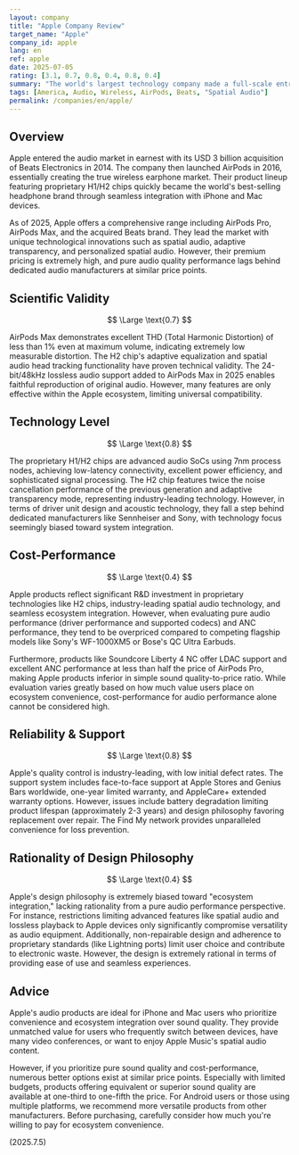 ```yaml
---
layout: company
title: "Apple Company Review"
target_name: "Apple"
company_id: apple
lang: en
ref: apple
date: 2025-07-05
rating: [3.1, 0.7, 0.8, 0.4, 0.8, 0.4]
summary: "The world's largest technology company made a full-scale entry into the audio market, with AirPods quickly becoming the world's best-selling headphone brand. With advanced integration via proprietary H1/H2 chips and innovative features like spatial audio, their products offer exceptional convenience but fall short of dedicated audio manufacturers in pure sound quality performance at similar price points, resulting in poor cost-performance. Ideal for users prioritizing ecosystem convenience, but not recommended for those focused on audio quality."
tags: [America, Audio, Wireless, AirPods, Beats, "Spatial Audio"]
permalink: /companies/en/apple/
---
```


## Overview

Apple entered the audio market in earnest with its USD 3 billion acquisition of Beats Electronics in 2014. The company then launched AirPods in 2016, essentially creating the true wireless earphone market. Their product lineup featuring proprietary H1/H2 chips quickly became the world's best-selling headphone brand through seamless integration with iPhone and Mac devices.

As of 2025, Apple offers a comprehensive range including AirPods Pro, AirPods Max, and the acquired Beats brand. They lead the market with unique technological innovations such as spatial audio, adaptive transparency, and personalized spatial audio. However, their premium pricing is extremely high, and pure audio quality performance lags behind dedicated audio manufacturers at similar price points.

## Scientific Validity

$$ \Large \text{0.7} $$

AirPods Max demonstrates excellent THD (Total Harmonic Distortion) of less than 1% even at maximum volume, indicating extremely low measurable distortion. The H2 chip's adaptive equalization and spatial audio head tracking functionality have proven technical validity. The 24-bit/48kHz lossless audio support added to AirPods Max in 2025 enables faithful reproduction of original audio. However, many features are only effective within the Apple ecosystem, limiting universal compatibility.

## Technology Level

$$ \Large \text{0.8} $$

The proprietary H1/H2 chips are advanced audio SoCs using 7nm process nodes, achieving low-latency connectivity, excellent power efficiency, and sophisticated signal processing. The H2 chip features twice the noise cancellation performance of the previous generation and adaptive transparency mode, representing industry-leading technology. However, in terms of driver unit design and acoustic technology, they fall a step behind dedicated manufacturers like Sennheiser and Sony, with technology focus seemingly biased toward system integration.

## Cost-Performance

$$ \Large \text{0.4} $$

Apple products reflect significant R&D investment in proprietary technologies like H2 chips, industry-leading spatial audio technology, and seamless ecosystem integration. However, when evaluating pure audio performance (driver performance and supported codecs) and ANC performance, they tend to be overpriced compared to competing flagship models like Sony's WF-1000XM5 or Bose's QC Ultra Earbuds.

Furthermore, products like Soundcore Liberty 4 NC offer LDAC support and excellent ANC performance at less than half the price of AirPods Pro, making Apple products inferior in simple sound quality-to-price ratio. While evaluation varies greatly based on how much value users place on ecosystem convenience, cost-performance for audio performance alone cannot be considered high.

## Reliability & Support

$$ \Large \text{0.8} $$

Apple's quality control is industry-leading, with low initial defect rates. The support system includes face-to-face support at Apple Stores and Genius Bars worldwide, one-year limited warranty, and AppleCare+ extended warranty options. However, issues include battery degradation limiting product lifespan (approximately 2-3 years) and design philosophy favoring replacement over repair. The Find My network provides unparalleled convenience for loss prevention.

## Rationality of Design Philosophy

$$ \Large \text{0.4} $$

Apple's design philosophy is extremely biased toward "ecosystem integration," lacking rationality from a pure audio performance perspective. For instance, restrictions limiting advanced features like spatial audio and lossless playback to Apple devices only significantly compromise versatility as audio equipment. Additionally, non-repairable design and adherence to proprietary standards (like Lightning ports) limit user choice and contribute to electronic waste. However, the design is extremely rational in terms of providing ease of use and seamless experiences.

## Advice

Apple's audio products are ideal for iPhone and Mac users who prioritize convenience and ecosystem integration over sound quality. They provide unmatched value for users who frequently switch between devices, have many video conferences, or want to enjoy Apple Music's spatial audio content.

However, if you prioritize pure sound quality and cost-performance, numerous better options exist at similar price points. Especially with limited budgets, products offering equivalent or superior sound quality are available at one-third to one-fifth the price. For Android users or those using multiple platforms, we recommend more versatile products from other manufacturers. Before purchasing, carefully consider how much you're willing to pay for ecosystem convenience.

(2025.7.5)